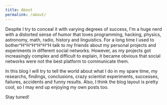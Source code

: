 ```yaml
---
title: About
permalink: /about/
---
```


Despite I try to conceal it with varying degrees of success, I'm a huge nerd with a distorted sense of humor that loves programming, hacking, physics, astronomy, math, radio, history and linguistics. For a long time I used to bother^H^H^H^H^H^H talk to my friends about my personal projects and experiments in different social networks. However, as my projects got increasingly complex and difficult to explain, it became obvious that social networks were not the best platform to communicate them.

In this blog I will try to tell the world about what I do in my spare time, my researchs, findings, conclusions, crazy scientist experiments, successes, failures, accidents and funny results. Also, I think the blog layout is pretty cool, so I may end up enjoying my own posts too. 

Stay tuned!
